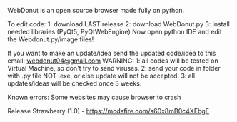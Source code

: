 WebDonut is an open source browser made fully on python.

To edit code:
1: download LAST release
2: download WebDonut.py
3: install needed libraries (PyQt5, PyQtWebEngine)
Now open python IDE and edit the Webdonut.py/image files!

If you want to make an update/idea send the updated code/idea to this email: webdonut04@gmail.com
WARNING: 1: all codes will be tested on Virtual Machine, so don't try to send viruses.
         2: send your code in folder with .py file NOT .exe, or else update will not be accepted.
         3: all updates/ideas will be checked once 3 weeks.

Known errors:
Some websites may cause browser to crash

Release Strawberry (1.0) - https://modsfire.com/s60x8mB0c4XFbgE
